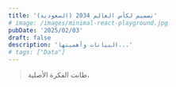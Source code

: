 ```yaml
---
title: 'تصميم لكأس العالم 2034 (السعودية)'
# image: /images/minimal-react-playground.jpg
pubDate: '2025/02/03'
draft: false
description: 'البيانات وأهميتها...'
# tags: ["Data"]
---
```

> طانت الفكرة الأصلية، 

